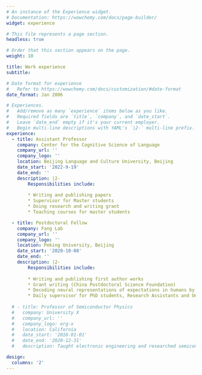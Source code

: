 ```yaml
---
# An instance of the Experience widget.
# Documentation: https://wowchemy.com/docs/page-builder/
widget: experience

# This file represents a page section.
headless: true

# Order that this section appears on the page.
weight: 10

title: Work experience
subtitle:

# Date format for experience
#   Refer to https://wowchemy.com/docs/customization/#date-format
date_format: Jan 2006

# Experiences.
#   Add/remove as many `experience` items below as you like.
#   Required fields are `title`, `company`, and `date_start`.
#   Leave `date_end` empty if it's your current employer.
#   Begin multi-line descriptions with YAML's `|2-` multi-line prefix.
experience:
  - title: Assistant Professor
    company: Center for the Cognitive Science of Language
    company_url: ''
    company_logo: ''
    location: Beijing Language and Culture University, Beijing
    date_start: '2022-9-19'
    date_end: ''
    description: |2-
        Responsibilities include:
        
        * Writing and publishing papers
        * Supervisor for Master students
        * Doing research and writing grant
        * Teaching courses for master students

  - title: Postdoctoral Fellow
    company: Fang Lab
    company_url: ''
    company_logo: ''
    location: Peking University, Beijing
    date_start: '2020-10-08'
    date_end: ''
    description: |2-
        Responsibilities include:
        
        * Writing and publishing first author works
        * Grant writing (China Postdoctoral Science Foundation)
        * Decoding neural representations of expectations in humans by virtue of advanced techniques and modelling (Predictive coding, IEM, TDLM)
        * Daily supervisor for PhD students, Research Assistants and Undergraduates
        
  # - title: Professor of Semiconductor Physics
  #   company: University X
  #   company_url: ''
  #   company_logo: org-x
  #   location: California
  #   date_start: '2016-01-01'
  #   date_end: '2020-12-31'
  #   description: Taught electronic engineering and researched semiconductor physics.

design:
  columns: '2'
---
```

